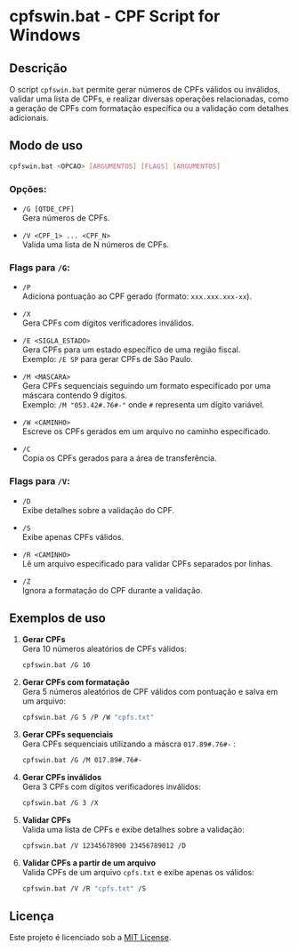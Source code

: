 
# cpfswin.bat - CPF Script for Windows

## Descrição

O script `cpfswin.bat` permite gerar números de CPFs válidos ou inválidos, validar uma lista de CPFs, e realizar diversas operações relacionadas, como a geração de CPFs com formatação específica ou a validação com detalhes adicionais.

## Modo de uso

```bash
cpfswin.bat <OPCAO> [ARGUMENTOS] [FLAGS] [ARGUMENTOS]
```

### Opções:

- `/G [QTDE_CPF]`  
  Gera números de CPFs.

- `/V <CPF_1> ... <CPF_N>`  
  Valida uma lista de N números de CPFs.

### Flags para `/G`:

- `/P`  
  Adiciona pontuação ao CPF gerado (formato: `xxx.xxx.xxx-xx`).

- `/X`  
  Gera CPFs com dígitos verificadores inválidos.

- `/E <SIGLA_ESTADO>`  
  Gera CPFs para um estado específico de uma região fiscal.  
  Exemplo: `/E SP` para gerar CPFs de São Paulo.

- `/M <MASCARA>`  
  Gera CPFs sequenciais seguindo um formato especificado por uma máscara contendo 9 dígitos.  
  Exemplo: `/M "053.42#.76#-"` onde `#` representa um dígito variável.

- `/W <CAMINHO>`  
  Escreve os CPFs gerados em um arquivo no caminho especificado.

- `/C`  
  Copia os CPFs gerados para a área de transferência.

### Flags para `/V`:

- `/D`  
  Exibe detalhes sobre a validação do CPF.

- `/S`  
  Exibe apenas CPFs válidos.

- `/R <CAMINHO>`  
  Lê um arquivo especificado para validar CPFs separados por linhas.

- `/Z`  
  Ignora a formatação do CPF durante a validação.

## Exemplos de uso

1. **Gerar CPFs**  
   Gera 10 números aleatórios de CPFs válidos:
   ```bash
   cpfswin.bat /G 10
   ```

2. **Gerar CPFs com formatação**  
   Gera 5 números aleatórios de CPF válidos com pontuação e salva em um arquivo:
   ```bash
   cpfswin.bat /G 5 /P /W "cpfs.txt"
   ```
3. **Gerar CPFs sequenciais**  
   Gera CPFs sequenciais utilizando a máscra `017.89#.76#-` :
   ```bash
   cpfswin.bat /G /M 017.89#.76#-
   ```

4. **Gerar CPFs inválidos**  
   Gera 3 CPFs com dígitos verificadores inválidos:
   ```bash
   cpfswin.bat /G 3 /X
   ```

5. **Validar CPFs**  
   Valida uma lista de CPFs e exibe detalhes sobre a validação:
   ```bash
   cpfswin.bat /V 12345678900 23456789012 /D
   ```

6. **Validar CPFs a partir de um arquivo**  
   Valida CPFs de um arquivo `cpfs.txt` e exibe apenas os válidos:
   ```bash
   cpfswin.bat /V /R "cpfs.txt" /S
   ```

## Licença

Este projeto é licenciado sob a [MIT License](LICENSE).
